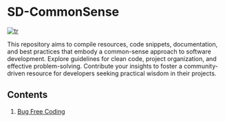 # SD-CommonSense
[![tr](https://img.shields.io/badge/lang-tr-red.svg)](https://github.com/kzlsahin/SD-CommonSense/blob/main/README.tr.md)

This repository aims to compile resources, code snippets, documentation, and best practices that embody a common-sense approach to software development. Explore guidelines for clean code, project organization, and effective problem-solving. Contribute your insights to foster a community-driven resource for developers seeking practical wisdom in their projects.

## Contents

1. [Bug Free Coding](https://github.com/kzlsahin/SD-CommonSense/blob/main/BUG-FREE-CODING.md)
